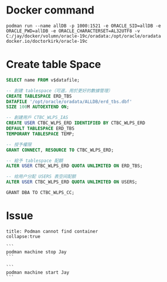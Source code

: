 # Docker command

```
podman run --name allDB -p 1000:1521 -e ORACLE_SID=allDB -e ORACLE_PWD=allDB -e ORACLE_CHARACTERSET=AL32UTF8 -v C:/jay/docker/volumn/oracle-19c/oradata:/opt/oracle/oradata docker.io/doctorkirk/oracle-19c
```

# Create table Space

```sql
SELECT name FROM v$datafile;
```

```sql
-- 創建 tablespace（可選，用於更好的數據管理）
CREATE TABLESPACE ERD_TBS 
DATAFILE '/opt/oracle/oradata/ALLDB/erd_tbs.dbf' 
SIZE 100M AUTOEXTEND ON;
```

```sql
-- 創建用戶 CTBC_WLPS_IAS
CREATE USER CTBC_WLPS_ERD IDENTIFIED BY CTBC_WLPS_ERD
DEFAULT TABLESPACE ERD_TBS
TEMPORARY TABLESPACE TEMP;
```

```sql
-- 授予權限
GRANT CONNECT, RESOURCE TO CTBC_WLPS_ERD;
```

```sql
-- 給予 tablespace 配額
ALTER USER CTBC_WLPS_ERD QUOTA UNLIMITED ON ERD_TBS;
```

```sql
-- 给用户分配 USERS 表空间配额
ALTER USER CTBC_WLPS_ERD QUOTA UNLIMITED ON USERS;
```

```
GRANT DBA TO CTBC_WLPS_CC;
```


# Issue

````ad-missing
title: Podman cannot find container
collapse:true

```
podman machine stop Jay
```

```
podman machine start Jay
```

````
